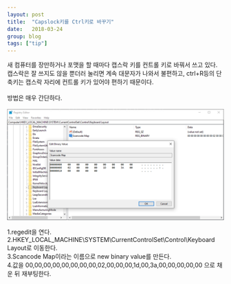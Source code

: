```yaml
---
layout: post
title:  "Capslock키를 Ctrl키로 바꾸기"
date:   2018-03-24
group: blog
tags: ["tip"]
---
```


새 컴퓨터를 장만하거나 포맷을 할 때마다 캡스락 키를 컨트롤 키로 바꿔서 쓰고 있다.
캡스락은 잘 쓰지도 않을 뿐더러 눌리면 계속 대문자가 나와서 불편하고,
ctrl+R등의 단축키는 캡스락 자리에 컨트롤 키가 있어야 편하기 때문이다.
<br><br>
방법은 매우 간단하다.
<br><br>
![screenshot](/assets/images/2018/180324.png)

1.regedit을 연다.<br>
2.HKEY_LOCAL_MACHINE\SYSTEM\CurrentControlSet\Control\Keyboard Layout로 이동한다.<br>
3.Scancode Map이라는 이름으로 new binary value를 만든다.<br>
4.값을 00,00,00,00,00,00,00,00,02,00,00,00,1d,00,3a,00,00,00,00,00 으로 채운 뒤 재부팅한다.<br>

